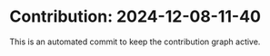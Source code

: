 # Contribution: 2024-12-08-11-40
This is an automated commit to keep the contribution graph active.

